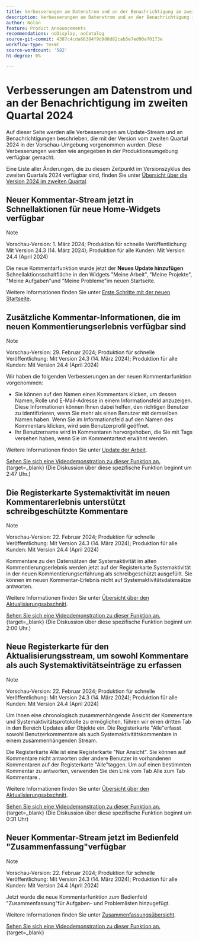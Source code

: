 ```yaml
---
title: Verbesserungen am Datenstrom und an der Benachrichtigung im zweiten Quartal 2024
description: Verbesserungen am Datenstrom und an der Benachrichtigung im zweiten Quartal 2024
author: Nolan
feature: Product Announcements
recommendations: noDisplay, noCatalog
source-git-commit: 4387c4cda66384f9d988d82cab5e7ed90a70173e
workflow-type: tm+mt
source-wordcount: '582'
ht-degree: 0%

---
```


# Verbesserungen am Datenstrom und an der Benachrichtigung im zweiten Quartal 2024

Auf dieser Seite werden alle Verbesserungen am Update-Stream und an Benachrichtigungen beschrieben, die mit der Version vom zweiten Quartal 2024 in der Vorschau-Umgebung vorgenommen wurden. Diese Verbesserungen werden wie angegeben in der Produktionsumgebung verfügbar gemacht.

Eine Liste aller Änderungen, die zu diesem Zeitpunkt im Versionszyklus des zweiten Quartals 2024 verfügbar sind, finden Sie unter [Übersicht über die Version 2024 im zweiten Quartal](/help/quicksilver/product-announcements/product-releases/24-q2-release-activity/24-q2-release-overview.md).

## Neuer Kommentar-Stream jetzt in Schnellaktionen für neue Home-Widgets verfügbar

>[!NOTE]
>
>Vorschau-Version: 1. März 2024; Produktion für schnelle Veröffentlichung: Mit Version 24.3 (14. März 2024); Produktion für alle Kunden: Mit Version 24.4 (April 2024)

Die neue Kommentarfunktion wurde jetzt der **Neues Update hinzufügen** Schnellaktionsschaltfläche in den Widgets &quot;Meine Arbeit&quot;, &quot;Meine Projekte&quot;, &quot;Meine Aufgaben&quot;und &quot;Meine Probleme&quot;im neuen Startseite.

Weitere Informationen finden Sie unter [Erste Schritte mit der neuen Startseite](/help/quicksilver/workfront-basics/using-home/new-home/get-started-with-new-home.md).

## Zusätzliche Kommentar-Informationen, die im neuen Kommentierungserlebnis verfügbar sind

>[!NOTE]
>
>Vorschau-Version: 29. Februar 2024; Produktion für schnelle Veröffentlichung: Mit Version 24.3 (14. März 2024); Produktion für alle Kunden: Mit Version 24.4 (April 2024)

Wir haben die folgenden Verbesserungen an der neuen Kommentarfunktion vorgenommen:

* Sie können auf den Namen eines Kommentars klicken, um dessen Namen, Rolle und E-Mail-Adresse in einem Informationsfeld anzuzeigen. Diese Informationen können Ihnen dabei helfen, den richtigen Benutzer zu identifizieren, wenn Sie mehr als einen Benutzer mit demselben Namen haben. Wenn Sie im Informationsfeld auf den Namen des Kommentars klicken, wird sein Benutzerprofil geöffnet.
* Ihr Benutzername wird in Kommentaren hervorgehoben, die Sie mit Tags versehen haben, wenn Sie im Kommentartext erwähnt werden.

Weitere Informationen finden Sie unter [Update der Arbeit](/help/quicksilver/workfront-basics/updating-work-items-and-viewing-updates/update-work.md).

[Sehen Sie sich eine Videodemonstration zu dieser Funktion an.](https://video.tv.adobe.com/v/3427992/){target=_blank} (Die Diskussion über diese spezifische Funktion beginnt um 2:47 Uhr.)

## Die Registerkarte Systemaktivität im neuen Kommentarerlebnis unterstützt schreibgeschützte Kommentare

>[!NOTE]
>
>Vorschau-Version: 22. Februar 2024; Produktion für schnelle Veröffentlichung: Mit Version 24.3 (14. März 2024); Produktion für alle Kunden: Mit Version 24.4 (April 2024)

Kommentare zu den Datensätzen der Systemaktivität im alten Kommentierungserlebnis werden jetzt auf der Registerkarte Systemaktivität in der neuen Kommentierungserfahrung als schreibgeschützt ausgefüllt. Sie können im neuen Kommentar-Erlebnis nicht auf Systemaktivitätsdatensätze antworten.

Weitere Informationen finden Sie unter [Übersicht über den Aktualisierungsabschnitt](/help/quicksilver/workfront-basics/updating-work-items-and-viewing-updates/updates-tab-overview.md).

[Sehen Sie sich eine Videodemonstration zu dieser Funktion an.](https://video.tv.adobe.com/v/3427992/){target=_blank} (Die Diskussion über diese spezifische Funktion beginnt um 2:00 Uhr.)

## Neue Registerkarte für den Aktualisierungsstream, um sowohl Kommentare als auch Systemaktivitätseinträge zu erfassen

>[!NOTE]
>
>Vorschau-Version: 22. Februar 2024; Produktion für schnelle Veröffentlichung: Mit Version 24.3 (14. März 2024); Produktion für alle Kunden: Mit Version 24.4 (April 2024)

Um Ihnen eine chronologisch zusammenhängende Ansicht der Kommentare und Systemaktivitätsprotokolle zu ermöglichen, führen wir einen dritten Tab in den Bereich Updates aller Objekte ein. Die Registerkarte &quot;Alle&quot;erfasst sowohl Benutzerkommentare als auch Systemaktivitätskommentare in einem zusammenhängenden Stream.

Die Registerkarte Alle ist eine Registerkarte &quot;Nur Ansicht&quot;. Sie können auf Kommentare nicht antworten oder andere Benutzer in vorhandenen Kommentaren auf der Registerkarte &quot;Alle&quot;taggen. Um auf einen bestimmten Kommentar zu antworten, verwenden Sie den Link vom Tab Alle zum Tab Kommentare .

Weitere Informationen finden Sie unter [Übersicht über den Aktualisierungsabschnitt](/help/quicksilver/workfront-basics/updating-work-items-and-viewing-updates/updates-tab-overview.md).

[Sehen Sie sich eine Videodemonstration zu dieser Funktion an.](https://video.tv.adobe.com/v/3427992/){target=_blank} (Die Diskussion über diese spezifische Funktion beginnt um 0:31 Uhr)

## Neuer Kommentar-Stream jetzt im Bedienfeld &quot;Zusammenfassung&quot;verfügbar

>[!NOTE]
>
>Vorschau-Version: 22. Februar 2024; Produktion für schnelle Veröffentlichung: Mit Version 24.3 (14. März 2024); Produktion für alle Kunden: Mit Version 24.4 (April 2024)

Jetzt wurde die neue Kommentarfunktion zum Bedienfeld &quot;Zusammenfassung&quot;für Aufgaben- und Problemlisten hinzugefügt.

Weitere Informationen finden Sie unter [Zusammenfassungsübersicht](/help/quicksilver/workfront-basics/the-new-workfront-experience/summary-overview.md).

[Sehen Sie sich eine Videodemonstration zu dieser Funktion an.](https://video.tv.adobe.com/v/3427991/){target=_blank}
